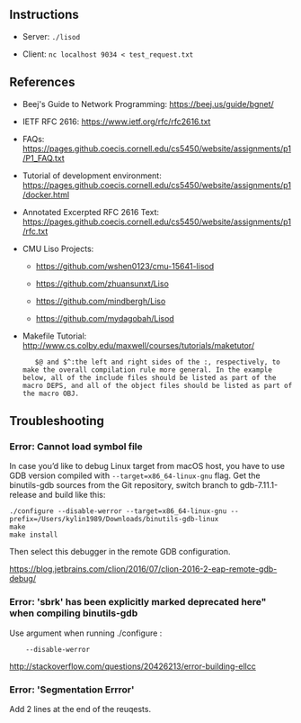 ## Instructions
* Server: `./lisod`

    
* Client: `nc localhost 9034 < test_request.txt`


## References
* Beej's Guide to Network Programming: https://beej.us/guide/bgnet/

* IETF RFC 2616: https://www.ietf.org/rfc/rfc2616.txt

* FAQs: https://pages.github.coecis.cornell.edu/cs5450/website/assignments/p1/P1_FAQ.txt

* Tutorial of development environment: https://pages.github.coecis.cornell.edu/cs5450/website/assignments/p1/docker.html

* Annotated Excerpted RFC 2616 Text: https://pages.github.coecis.cornell.edu/cs5450/website/assignments/p1/rfc.txt

* CMU Liso Projects: 
	* https://github.com/wshen0123/cmu-15641-lisod
	
	* https://github.com/zhuansunxt/Liso
	
	* https://github.com/mindbergh/Liso
	
	* https://github.com/mydagobah/Lisod

* Makefile Tutorial: http://www.cs.colby.edu/maxwell/courses/tutorials/maketutor/


         $@ and $^:the left and right sides of the :, respectively, to make the overall compilation rule more general. In the example below, all of the include files should be listed as part of the macro DEPS, and all of the object files should be listed as part of the macro OBJ.
        



## Troubleshooting

### Error: Cannot load symbol file

In case you’d like to debug Linux target from macOS host, you have to use GDB version compiled with `--target=x86_64-linux-gnu` flag. Get the binutils-gdb sources from the Git repository, switch branch to gdb-7.11.1-release and build like this:


    ./configure --disable-werror --target=x86_64-linux-gnu --prefix=/Users/kylin1989/Downloads/binutils-gdb-linux
    make
    make install
Then select this debugger in the remote GDB configuration.

https://blog.jetbrains.com/clion/2016/07/clion-2016-2-eap-remote-gdb-debug/

### Error: 'sbrk' has been explicitly marked deprecated here" when compiling binutils-gdb

Use argument when running ./configure :
        
        --disable-werror

http://stackoverflow.com/questions/20426213/error-building-ellcc

### Error: 'Segmentation Errror'

Add 2 lines at the end of the reuqests.



